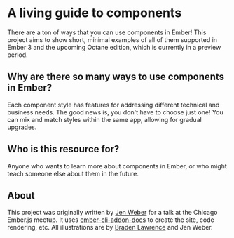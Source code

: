 # A living guide to components

There are a ton of ways that you can use components in Ember! This project aims to show short, minimal examples of all of them supported in Ember 3 and the upcoming Octane edition, which is currently in a preview period.

## Why are there so many ways to use components in Ember? 

Each component style has features for addressing different technical and business needs.
The good news is, you don't have to choose just one! You can mix and match styles within the same app, allowing for gradual upgrades.

## Who is this resource for?

Anyone who wants to learn more about components in Ember, or who might teach someone else about them in the future.

## About

This project was originally written by [Jen Weber](https://github.com/jenweber) for a talk at the Chicago Ember.js meetup. It uses [ember-cli-addon-docs](https://github.com/ember-learn/ember-cli-addon-docs) to create the site, code rendering, etc. All illustrations are by [Braden Lawrence](https://github.com/BradenLawrence) and Jen Weber.